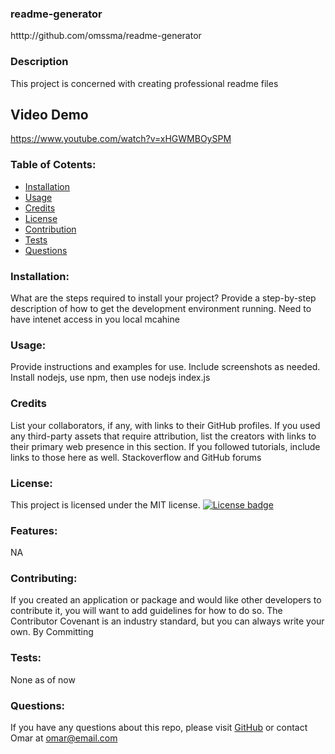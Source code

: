 
  ### readme-generator
  htttp://github.com/omssma/readme-generator

  ### Description
  This project is concerned with creating professional readme files

  ## Video Demo
  https://www.youtube.com/watch?v=xHGWMBOySPM

  ### Table of Cotents:
  * [Installation](#installation)
  * [Usage](#usage)
  * [Credits](#credits)
  * [License](#license)
  * [Contribution](#contribution)
  * [Tests](#tests)
  * [Questions](#questions)

  ### Installation:
  What are the steps required to install your project? Provide a step-by-step description of how to get the development environment running.
  Need to have intenet access in you local mcahine

  ### Usage:
  Provide instructions and examples for use. Include screenshots as needed.
   Install nodejs, use npm, then use nodejs index.js

  ### Credits
  List your collaborators, if any, with links to their GitHub profiles.
  If you used any third-party assets that require attribution, list the creators with links to their primary web presence in this section.
  If you followed tutorials, include links to those here as well.
  Stackoverflow and GitHub forums

  ### License:
  This project is licensed under the MIT license.
  [![License badge](https://img.shields.io/badge/license-MIT-<COLOR>.svg)](#license)
  
  ### Features:
  NA

  ### Contributing:
  If you created an application or package and would like other developers to contribute it, you will want to add guidelines for how to do so. The Contributor Covenant is an industry standard, but you can always write your own.
  By Committing

  ### Tests:
  None as of now

  ### Questions:
  If you have any questions about this repo, please visit [GitHub](https://github.com/omssma) or contact Omar at omar@email.com

